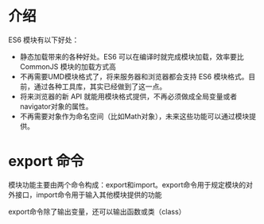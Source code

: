 # 介绍
ES6 模块有以下好处：
- 静态加载带来的各种好处。ES6 可以在编译时就完成模块加载，效率要比 CommonJS 模块的加载方式高
- 不再需要UMD模块格式了，将来服务器和浏览器都会支持 ES6 模块格式。目前，通过各种工具库，其实已经做到了这一点。
- 将来浏览器的新 API 就能用模块格式提供，不再必须做成全局变量或者navigator对象的属性。
- 不再需要对象作为命名空间（比如Math对象），未来这些功能可以通过模块提供。

# export 命令
模块功能主要由两个命令构成：export和import。export命令用于规定模块的对外接口，import命令用于输入其他模块提供的功能 

export命令除了输出变量，还可以输出函数或类（class）